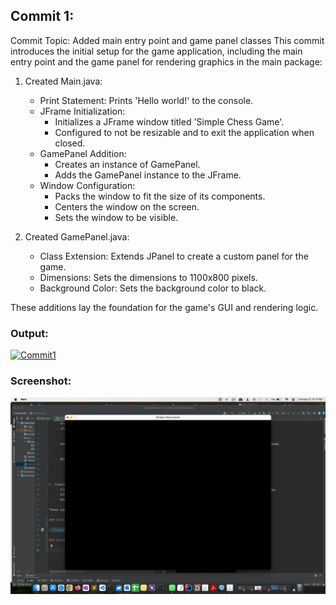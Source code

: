 ## Commit 1:
Commit Topic: Added main entry point and game panel classes
This commit introduces the initial setup for the game application, including the main entry point and the game panel for rendering graphics in the main package:

1. Created Main.java:
    - Print Statement: Prints 'Hello world!' to the console.
    - JFrame Initialization:
        - Initializes a JFrame window titled 'Simple Chess Game'.
        - Configured to not be resizable and to exit the application when closed.
    - GamePanel Addition:
        - Creates an instance of GamePanel.
        - Adds the GamePanel instance to the JFrame.
    - Window Configuration:
        - Packs the window to fit the size of its components.
        - Centers the window on the screen.
        - Sets the window to be visible.

2. Created GamePanel.java:
    - Class Extension: Extends JPanel to create a custom panel for the game.
    - Dimensions: Sets the dimensions to 1100x800 pixels.
    - Background Color: Sets the background color to black.

These additions lay the foundation for the game's GUI and rendering logic.

### Output:

[![Commit1](https://img.youtube.com/vi/aro_RcdEZ68/0.jpg)](https://www.youtube.com/watch?v=aro_RcdEZ68)

### Screenshot:
![img.png](img.png)
